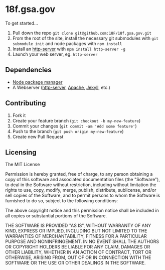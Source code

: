 18f.gsa.gov
===========

To get started...

1. Pull down the repo `git clone git@github.com:18F/18f.gsa.gov.git`
2. From the root of the site, install the necessary git submodules with `git submodule init` and node packages with `npm install`
3. Install an [http-server](https://www.npmjs.org/package/http-server) with `npm install http-server -g`
4. Launch your web server, eg. `http-server`

Dependencies
--

* [Node package manager](http://howtonode.org/introduction-to-npm)
* A Webserver ([http-server](https://www.npmjs.org/package/http-server), [Apache](http://httpd.apache.org/), [Jekyll](http://jekyllrb.com/), etc.)


Contributing
--
1. Fork it
2. Create your feature branch (`git checkout -b my-new-feature`)
3. Commit your changes (`git commit -am 'Add some feature'`)
4. Push to the branch (`git push origin my-new-feature`)
5. Create new Pull Request

Licensing
--
The MIT License

Permission is hereby granted, free of charge, to any person obtaining a copy
of this software and associated documentation files (the "Software"), to deal
in the Software without restriction, including without limitation the rights
to use, copy, modify, merge, publish, distribute, sublicense, and/or sell
copies of the Software, and to permit persons to whom the Software is
furnished to do so, subject to the following conditions:

The above copyright notice and this permission notice shall be included in
all copies or substantial portions of the Software.

THE SOFTWARE IS PROVIDED "AS IS", WITHOUT WARRANTY OF ANY KIND, EXPRESS OR
IMPLIED, INCLUDING BUT NOT LIMITED TO THE WARRANTIES OF MERCHANTABILITY,
FITNESS FOR A PARTICULAR PURPOSE AND NONINFRINGEMENT. IN NO EVENT SHALL THE
AUTHORS OR COPYRIGHT HOLDERS BE LIABLE FOR ANY CLAIM, DAMAGES OR OTHER
LIABILITY, WHETHER IN AN ACTION OF CONTRACT, TORT OR OTHERWISE, ARISING FROM,
OUT OF OR IN CONNECTION WITH THE SOFTWARE OR THE USE OR OTHER DEALINGS IN
THE SOFTWARE.
